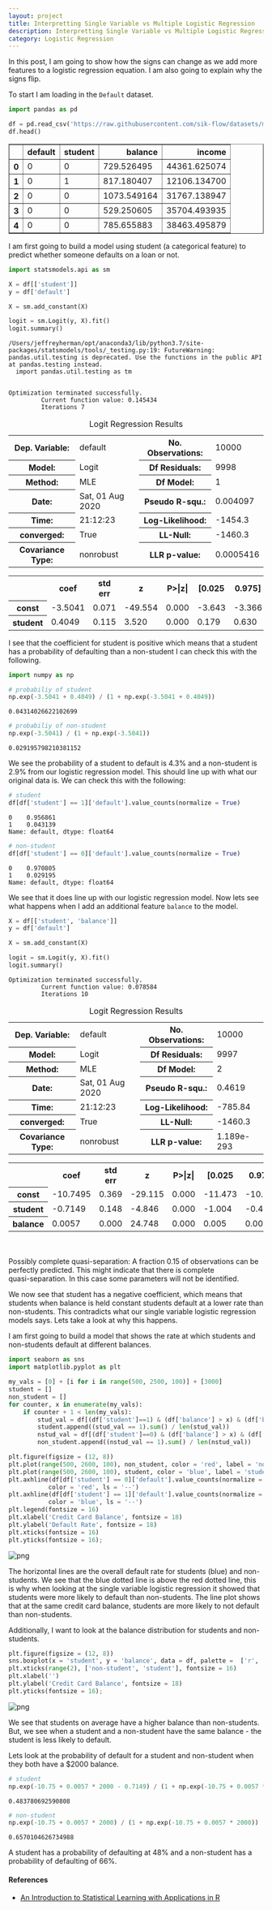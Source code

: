 ```yaml
---
layout: project
title: Interpretting Single Variable vs Multiple Logistic Regression
description: Interpretting Single Variable vs Multiple Logistic Regression
category: Logistic Regression
---
```


In this post, I am going to show how the signs can change as we add more features to a logistic regression equation.  I am also going to explain why the signs flip.  

To start I am loading in the `Default` dataset. 


```python
import pandas as pd 

df = pd.read_csv('https://raw.githubusercontent.com/sik-flow/datasets/master/Default.csv')
df.head()
```




<div>
<style scoped>
    .dataframe tbody tr th:only-of-type {
        vertical-align: middle;
    }

    .dataframe tbody tr th {
        vertical-align: top;
    }

    .dataframe thead th {
        text-align: right;
    }
</style>
<table border="1" class="dataframe">
  <thead>
    <tr style="text-align: right;">
      <th></th>
      <th>default</th>
      <th>student</th>
      <th>balance</th>
      <th>income</th>
    </tr>
  </thead>
  <tbody>
    <tr>
      <th>0</th>
      <td>0</td>
      <td>0</td>
      <td>729.526495</td>
      <td>44361.625074</td>
    </tr>
    <tr>
      <th>1</th>
      <td>0</td>
      <td>1</td>
      <td>817.180407</td>
      <td>12106.134700</td>
    </tr>
    <tr>
      <th>2</th>
      <td>0</td>
      <td>0</td>
      <td>1073.549164</td>
      <td>31767.138947</td>
    </tr>
    <tr>
      <th>3</th>
      <td>0</td>
      <td>0</td>
      <td>529.250605</td>
      <td>35704.493935</td>
    </tr>
    <tr>
      <th>4</th>
      <td>0</td>
      <td>0</td>
      <td>785.655883</td>
      <td>38463.495879</td>
    </tr>
  </tbody>
</table>
</div>



I am first going to build a model using student (a categorical feature) to predict whether someone defaults on a loan or not.  


```python
import statsmodels.api as sm

X = df[['student']]
y = df['default']

X = sm.add_constant(X)

logit = sm.Logit(y, X).fit()
logit.summary()
```

    /Users/jeffreyherman/opt/anaconda3/lib/python3.7/site-packages/statsmodels/tools/_testing.py:19: FutureWarning: pandas.util.testing is deprecated. Use the functions in the public API at pandas.testing instead.
      import pandas.util.testing as tm


    Optimization terminated successfully.
             Current function value: 0.145434
             Iterations 7





<table class="simpletable">
<caption>Logit Regression Results</caption>
<tr>
  <th>Dep. Variable:</th>        <td>default</td>     <th>  No. Observations:  </th>  <td> 10000</td>  
</tr>
<tr>
  <th>Model:</th>                 <td>Logit</td>      <th>  Df Residuals:      </th>  <td>  9998</td>  
</tr>
<tr>
  <th>Method:</th>                 <td>MLE</td>       <th>  Df Model:          </th>  <td>     1</td>  
</tr>
<tr>
  <th>Date:</th>            <td>Sat, 01 Aug 2020</td> <th>  Pseudo R-squ.:     </th> <td>0.004097</td> 
</tr>
<tr>
  <th>Time:</th>                <td>21:12:23</td>     <th>  Log-Likelihood:    </th> <td> -1454.3</td> 
</tr>
<tr>
  <th>converged:</th>             <td>True</td>       <th>  LL-Null:           </th> <td> -1460.3</td> 
</tr>
<tr>
  <th>Covariance Type:</th>     <td>nonrobust</td>    <th>  LLR p-value:       </th> <td>0.0005416</td>
</tr>
</table>
<table class="simpletable">
<tr>
     <td></td>        <th>coef</th>     <th>std err</th>      <th>z</th>      <th>P>|z|</th>  <th>[0.025</th>    <th>0.975]</th>  
</tr>
<tr>
  <th>const</th>   <td>   -3.5041</td> <td>    0.071</td> <td>  -49.554</td> <td> 0.000</td> <td>   -3.643</td> <td>   -3.366</td>
</tr>
<tr>
  <th>student</th> <td>    0.4049</td> <td>    0.115</td> <td>    3.520</td> <td> 0.000</td> <td>    0.179</td> <td>    0.630</td>
</tr>
</table>



I see that the coefficient for student is positive which means that a student has a probability of defaulting than a non-student I can check this with the following. 


```python
import numpy as np

# probabiliy of student 
np.exp(-3.5041 + 0.4049) / (1 + np.exp(-3.5041 + 0.4049))
```




    0.04314026622102699




```python
# probabiliy of non-student 
np.exp(-3.5041) / (1 + np.exp(-3.5041))
```




    0.029195798210381152



We see the probability of a student to default is 4.3% and a non-student is 2.9% from our logistic regression model.  This should line up with what our original data is.  We can check this with the following: 


```python
# student 
df[df['student'] == 1]['default'].value_counts(normalize = True)
```




    0    0.956861
    1    0.043139
    Name: default, dtype: float64




```python
# non-student 
df[df['student'] == 0]['default'].value_counts(normalize = True)
```




    0    0.970805
    1    0.029195
    Name: default, dtype: float64



We see that it does line up with our logistic regression model.  Now lets see what happens when I add an additional feature `balance` to the model. 


```python
X = df[['student', 'balance']]
y = df['default']

X = sm.add_constant(X)

logit = sm.Logit(y, X).fit()
logit.summary()
```

    Optimization terminated successfully.
             Current function value: 0.078584
             Iterations 10





<table class="simpletable">
<caption>Logit Regression Results</caption>
<tr>
  <th>Dep. Variable:</th>        <td>default</td>     <th>  No. Observations:  </th>   <td> 10000</td>  
</tr>
<tr>
  <th>Model:</th>                 <td>Logit</td>      <th>  Df Residuals:      </th>   <td>  9997</td>  
</tr>
<tr>
  <th>Method:</th>                 <td>MLE</td>       <th>  Df Model:          </th>   <td>     2</td>  
</tr>
<tr>
  <th>Date:</th>            <td>Sat, 01 Aug 2020</td> <th>  Pseudo R-squ.:     </th>   <td>0.4619</td>  
</tr>
<tr>
  <th>Time:</th>                <td>21:12:23</td>     <th>  Log-Likelihood:    </th>  <td> -785.84</td> 
</tr>
<tr>
  <th>converged:</th>             <td>True</td>       <th>  LL-Null:           </th>  <td> -1460.3</td> 
</tr>
<tr>
  <th>Covariance Type:</th>     <td>nonrobust</td>    <th>  LLR p-value:       </th> <td>1.189e-293</td>
</tr>
</table>
<table class="simpletable">
<tr>
     <td></td>        <th>coef</th>     <th>std err</th>      <th>z</th>      <th>P>|z|</th>  <th>[0.025</th>    <th>0.975]</th>  
</tr>
<tr>
  <th>const</th>   <td>  -10.7495</td> <td>    0.369</td> <td>  -29.115</td> <td> 0.000</td> <td>  -11.473</td> <td>  -10.026</td>
</tr>
<tr>
  <th>student</th> <td>   -0.7149</td> <td>    0.148</td> <td>   -4.846</td> <td> 0.000</td> <td>   -1.004</td> <td>   -0.426</td>
</tr>
<tr>
  <th>balance</th> <td>    0.0057</td> <td>    0.000</td> <td>   24.748</td> <td> 0.000</td> <td>    0.005</td> <td>    0.006</td>
</tr>
</table><br/><br/>Possibly complete quasi-separation: A fraction 0.15 of observations can be<br/>perfectly predicted. This might indicate that there is complete<br/>quasi-separation. In this case some parameters will not be identified.



We now see that student has a negative coefficient, which means that students when balance is held constant students default at a lower rate than non-students.  This contradicts what our single variable logistic regression models says.  Lets take a look at why this happens. 

I am first going to build a model that shows the rate at which students and non-students default at different balances. 


```python
import seaborn as sns 
import matplotlib.pyplot as plt
```


```python
my_vals = [0] + [i for i in range(500, 2500, 100)] + [3000]
student = []
non_student = []
for counter, x in enumerate(my_vals):
    if counter + 1 < len(my_vals):
        stud_val = df[(df['student']==1) & (df['balance'] > x) & (df['balance'] < my_vals[counter+1])]['default']
        student.append((stud_val == 1).sum() / len(stud_val))
        nstud_val = df[(df['student']==0) & (df['balance'] > x) & (df['balance'] < my_vals[counter+1])]['default']
        non_student.append((nstud_val == 1).sum() / len(nstud_val))
```


```python
plt.figure(figsize = (12, 8))
plt.plot(range(500, 2600, 100), non_student, color = 'red', label = 'non-student')
plt.plot(range(500, 2600, 100), student, color = 'blue', label = 'student')
plt.axhline(df[df['student'] == 0]['default'].value_counts(normalize = True)[1], 
           color = 'red', ls = '--')
plt.axhline(df[df['student'] == 1]['default'].value_counts(normalize = True)[1], 
           color = 'blue', ls = '--')
plt.legend(fontsize = 16)
plt.xlabel('Credit Card Balance', fontsize = 18)
plt.ylabel('Default Rate', fontsize = 18)
plt.xticks(fontsize = 16)
plt.yticks(fontsize = 16);
```


![png](https://raw.githubusercontent.com/sik-flow/sik-flow.github.io/master/_projects/images/Logistic_Regression_files/Logistic_Regression_15_0.png)


The horizontal lines are the overall default rate for students (blue) and non-students.  We see that the blue dotted line is above the red dotted line, this is why when looking at the single variable logistic regression it showed that students were more likely to default than non-students.  The line plot shows that at the same credit card balance, students are more likely to not default than non-students. 

Additionally, I want to look at the balance distribution for students and non-students. 


```python
plt.figure(figsize = (12, 8))
sns.boxplot(x = 'student', y = 'balance', data = df, palette =  ['r', 'b'])
plt.xticks(range(2), ['non-student', 'student'], fontsize = 16)
plt.xlabel('')
plt.ylabel('Credit Card Balance', fontsize = 18)
plt.yticks(fontsize = 16);
```


![png](https://raw.githubusercontent.com/sik-flow/sik-flow.github.io/master/_projects/images/Logistic%20Regression_files/Logistic_Regression_17_0.png)


We see that students on average have a higher balance than non-students.  But, we see when a student and a non-student have the same balance - the student is less likely to default. 

Lets look at the probability of default for a student and non-student when they both have a $2000 balance. 


```python
# student
np.exp(-10.75 + 0.0057 * 2000 - 0.7149) / (1 + np.exp(-10.75 + 0.0057 * 2000 - 0.7149))
```




    0.483780692590808




```python
# non-student
np.exp(-10.75 + 0.0057 * 2000) / (1 + np.exp(-10.75 + 0.0057 * 2000))
```




    0.6570104626734988



A student has a probability of defaulting at 48% and a non-student has a probability of defaulting of 66%.  

#### References
- [An Introduction to Statistical Learning with Applications in R](http://faculty.marshall.usc.edu/gareth-james/ISL/)
